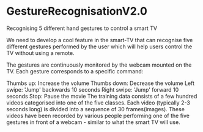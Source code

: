 # GestureRecognisationV2.0
Recognising 5 different hand gestures to control a smart TV

We need to develop a cool feature in the smart-TV that can recognise five different gestures performed by the user which will help users control the TV without using a remote.

The gestures are continuously monitored by the webcam mounted on the TV. Each gesture corresponds to a specific command:

Thumbs up: Increase the volume
Thumbs down: Decrease the volume
Left swipe: 'Jump' backwards 10 seconds
Right swipe: 'Jump' forward 10 seconds
Stop: Pause the movie
The training data consists of a few hundred videos categorised into one of the five classes. Each video (typically 2-3 seconds long) is divided into a sequence of 30 frames(images). These videos have been recorded by various people performing one of the five gestures in front of a webcam - similar to what the smart TV will use.
